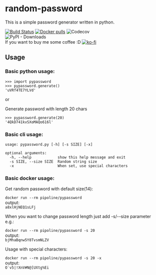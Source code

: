 # random-password

This is a simple password generator written in python.

[![Build Status](https://travis-ci.org/Pipoline/pypassword.svg?branch=master)](https://travis-ci.org/Pipoline/pypassword)
[![Docker pulls](https://img.shields.io/docker/pulls/pipoline/pypassword.svg)](https://hub.docker.com/r/pipoline/pypassword)
![Codecov](https://img.shields.io/codecov/c/github/pipoline/pypassword)  
![PyPI - Downloads](https://img.shields.io/pypi/dm/pypassword)  
If you want to buy me some coffee :D [![ko-fi](https://www.ko-fi.com/img/donate_sm.png)](https://ko-fi.com/G2G8LB08)


## Usage

### Basic python usage:

```
>>> import pypassword
>>> pypassword.generate()
'uVRf4TE7YLVd'
```

or

Generate password with length 20 chars

```
>>> pypassword.generate(20)
'4QkD741kvSXoMAQo616l'
```

### Basic cli usage:
```
usage: pypassword.py [-h] [-s SIZE] [-x]

optional arguments:
  -h, --help            show this help message and exit
  -s SIZE, --size SIZE  Random string size
  -x                    When set, use special characters
```
 
### Basic docker usage: 
 Get random password with default size(14):
 
`docker run --rm pipoline/pypassword`  
output:  
`a8xlHjNEQ1sLFj`

When you want to change password length just add -s/--size parameter e.g.:

`docker run --rm pipoline/pypassword -s 20`  
output:  
`bjMhaBqnw5Y8TvsmNLZV`

Usage with special characters:  

`docker run --rm pipoline/pypassword -s 20 -x`  
output:  
```O`v5|!XnV#N@[UXtg%Ei```

